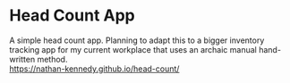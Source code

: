 # Head Count App
A simple head count app. Planning to adapt this to a bigger inventory tracking app for my current workplace that uses an archaic manual hand-written method.
<br>
https://nathan-kennedy.github.io/head-count/
